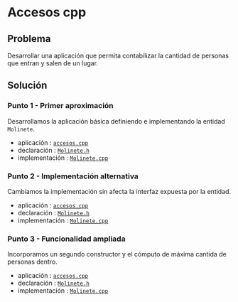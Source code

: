 Accesos cpp
===========

## Problema

Desarrollar una aplicación que permita contabilizar la cantidad de personas que entran y salen de un lugar.

## Solución

### Punto 1 - Primer aproximación

Desarrollamos la aplicación básica definiendo e implementando la entidad `Molinete`.

* aplicación     : [`accesos.cpp`](../punto-01/src/accesos.cpp)
* declaración    : [`Molinete.h`](../punto-01/src/Molinete.h)
* implementación : [`Molinete.cpp`](../punto-01/src/Molinete.cpp)

### Punto 2 - Implementación alternativa

Cambiamos la implementación sin afecta la interfaz expuesta por la entidad.

* aplicación     : [`accesos.cpp`](../punto-02/src/accesos.cpp)
* declaración    : [`Molinete.h`](../punto-02/src/Molinete.h)
* implementación : [`Molinete.cpp`](../punto-02/src/Molinete.cpp)

### Punto 3 - Funcionalidad ampliada

Incorporamos un segundo constructor y el cómputo de máxima cantida de personas dentro.

* aplicación     : [`accesos.cpp`](../punto-03/src/accesos.cpp)
* declaración    : [`Molinete.h`](../punto-03/src/Molinete.h)
* implementación : [`Molinete.cpp`](../punto-03/src/Molinete.cpp)

